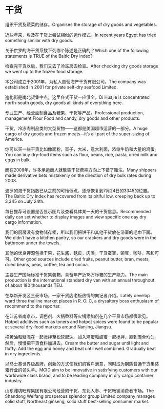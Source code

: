 # 干货

<p><span class="chinese">组织干货及蔬菜的储存。</span><span class="english">Organises the storage of dry goods and vegetables.</span></p>

<p><span class="chinese">近些年来，埃及在干货上尝试相似的运作模式。</span><span class="english">In recent years Egypt has tried something similar with dry goods.</span></p>

<p><span class="chinese">关于供罗的海干货系数下列哪个陈述是正确的？</span><span class="english">Which one of the following statements is TRUE of the Baltic Dry Index?</span></p>

<p><span class="chinese">检查完干货以后，我们又去了冷冻房去检查。</span><span class="english">After checking dry goods storage we went up to the frozen food storage.</span></p>

<p><span class="chinese">本公司成立于2001年，为私人自营海产干货有限公司。</span><span class="english">The company was established in 2001 for private self-dry seafood Limited.</span></p>

<p><span class="chinese">迪化街是南北货集中点，这里各式干货一应俱全。</span><span class="english">Di Huajie is concentrated north-south goods, dry goods all kinds of everything here.</span></p>

<p><span class="chinese">专业生产、经营面制食品及糖果、干货等产品。</span><span class="english">Professional production, management Flour Food and candy, dry goods and other products.</span></p>

<p><span class="chinese">干货，冷冻肉制品类的大型货物——这都是美国超市运营的一部分。</span><span class="english">A huge cargo of dry goods and frozen meats—it’s all part of the super-sizing of America.</span></p>

<p><span class="chinese">你可以买一些干货比如像面粉，豆子，大米，意大利面，浓缩牛奶和大量的鸡蛋。</span><span class="english">You can buy dry-food items such as flour, beans, rice, pasta, dried milk and eggs in bulk.</span></p>

<p><span class="chinese">而在2008年，许多承运商人就散装干货费率方向上下错了赌注。</span><span class="english">Many shippers made derivative bets mistakenly on the direction of dry bulk rates during 2008.</span></p>

<p><span class="chinese">波罗的海干货指数已从之前的可怜低点，逐渐恢复到7月24日的3345的位置。</span><span class="english">The Baltic Dry Index has recovered from its pitiful low, creeping back up to 3,345 on July 24th.</span></p>

<p><span class="chinese">每日推荐可设置是否显示图片及查看具体某一天的干货信息。</span><span class="english">Recommended daily can set whether to display images and view specific one day dry cargo information.</span></p>

<p><span class="chinese">我们的厨房没有食物储存柜，所以我们把饼干和其他干货放在浴室的毛巾下面。</span><span class="english">We didn't have a kitchen pantry, so our crackers and dry goods were in the bathroom under the towels.</span></p>

<p><span class="chinese">其他的优良钾源包括干果，花生酱，麸皮，肉类，干货蚕豆，豌豆，咖啡，茶和可可。</span><span class="english">Other good sources include dried fruits, peanut butter, bran, meats, dried beans, peas, coffee, tea and cocoa.</span></p>

<p><span class="chinese">主要生产国际标准干货集装箱，具备年产近18万标箱的生产能力。</span><span class="english">The main production is the international standard dry van with an annual throughout of about 180 thousands TEU.</span></p>

<p><span class="chinese">在华新开发区三泰市场，一家干货店老板热情的向记者介绍。</span><span class="english">Lately develop ward three thalline market places in R. O. C, a drysaltery boss enthusiasm of recommend to the reporter.</span></p>

<p><span class="chinese">在江苏省南京市，调色剂、火锅香料等火锅添加剂在几个干货市场都很常见。</span><span class="english">Hotpot additives such as toners and hotpot spices were found to be popular at several dry-food markets around Nanjing, Jiangsu.</span></p>

<p><span class="chinese">把黄油和糖混在一起搅拌至松软起沫。加入鸡蛋和蜂蜜一起搅拌，直到混合均匀。然后，慢慢把干货食料加进去。</span><span class="english">Cream the butter and sugar until light and fluffy. Add the egg and honey and beat until well combined. Gradually beat in dry ingredients.</span></p>

<p><span class="chinese">以马士基世界级品牌，创新的方式使我们的客户满意，同时成为钢质普通干货集装箱行业的领头羊。</span><span class="english">MCID aim to be innovative in satisfying customers with our worldwide class brand, and to be leading company in dry cargo container industry.</span></p>

<p><span class="chinese">山东潍坊旺辉集团有限公司经营的干货、东北人参、干货畅销消费者市场。</span><span class="english">The Shandong Weifang prosperous splendor group Limited company manages solid stuff, Northeast ginseng, solid stuff best-selling consumer market.</span></p>

